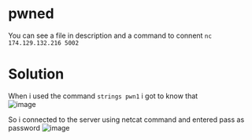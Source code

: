 # pwned
You can see a file in description and a command to connent `nc 174.129.132.216 5002`

# Solution
When i used the command `strings pwn1` i got to know that<br>
![image](https://github.com/LAVANYA-PIDIKITI/CBL-CTF_Writeup/assets/98797256/3ccd437a-9ae7-4e6b-9cf8-fb3e4053024c)

So i connected to the server using netcat command and entered pass as password
![image](https://github.com/LAVANYA-PIDIKITI/CBL-CTF_Writeup/assets/98797256/0974695c-4d68-49d4-afef-699e10f8903f)

